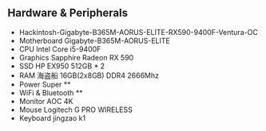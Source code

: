 ## Hardware & Peripherals
- Hackintosh-Gigabyte-B365M-AORUS-ELITE-RX590-9400F-Ventura-OC
- Motherboard	Gigabyte-B365M-AORUS-ELITE
- CPU	Intel Core i5-9400F
- Graphics	Sapphire Radeon RX 590
- SSD	HP EX950 512GB * 2
- RAM	海盗船 16GB(2x8GB) DDR4 2666Mhz
- Power	Super **
- WiFi & Bluetooth	**
- Monitor	AOC 4K
- Mouse	Logitech G PRO WIRELESS
- Keyboard	jingzao k1
